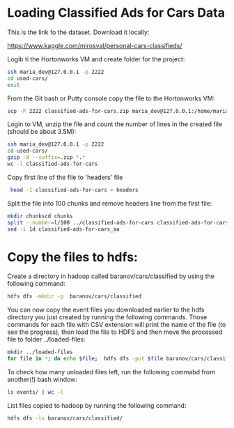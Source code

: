 # Loading Classified Ads for Cars Data

This is the link fo the dataset. Download it locally:

https://www.kaggle.com/mirosval/personal-cars-classifieds/

Logib ti the Hortonworks VM and create folder for the project:

```bash
ssh maria_dev@127.0.0.1 -p 2222
cd used-cars/
exit
```

From the Git bash or Putty console copy the file to the Hortonworks VM:

```bash
scp -P 2222 classified-ads-for-cars.zip maria_dev@127.0.0.1:/home/maria_dev/used-cars
```

Login to VM, unzip the file and count the number of lines in the created file (should be about 3.5M):

```bash
ssh maria_dev@127.0.0.1 -p 2222
cd used-cars/
gzip -d --suffix=.zip *.*
wc -l classified-ads-for-cars
```

Copy first line of the file to 'headers' file

```bash
 head -1 classified-ads-for-cars > headers
```

Split the file into 100 chunks and remove headers line from the first file:

```bash
mkdir chunkscd chunks
split --number=l/100 ../classified-ads-for-cars classified-ads-for-cars_
sed -i 1d classified-ads-for-cars_aa
```

# Copy the files to hdfs: 

Create a directory in hadoop called baranov/cars/classified by using the following command: 
   
 ```bash
 hdfs dfs -mkdir -p  baranov/cars/classified
 ```

You can now copy the event files you downloaded earlier to the hdfs directory you just created by running the following commands. Those commands for each file with CSV extension will print the name of the file (to see the progress), then load the file to HDFS and then move the processed file to folder ../loaded-files:
 
```bash
mkdir ../loaded-files
for file in *; do echo $file;  hdfs dfs -put $file baranov/cars/classified/; mv $file -f ../loaded-files; done
```

To check how many unloaded files left, run the following commabd from another(!) bash window:

```bash
ls events/ | wc -l
```

List files copied to hadoop by running the following command: 

```bash
hdfs dfs -ls baranov/cars/classified/
```
